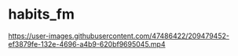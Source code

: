# habits_fm


https://user-images.githubusercontent.com/47486422/209479452-ef3879fe-132e-4696-a4b9-620bf9695045.mp4

